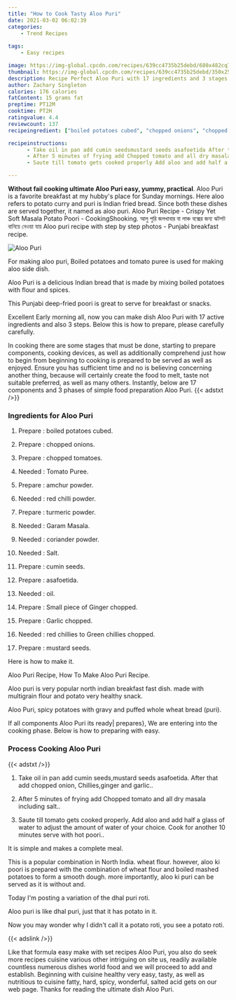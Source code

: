 ```yaml
---
title: "How to Cook Tasty Aloo Puri"
date: 2021-03-02 06:02:39
categories:
    - Trend Recipes
    
tags:
    - Easy recipes

image: https://img-global.cpcdn.com/recipes/639cc4735b25debd/680x482cq70/aloo-puri-recipe-main-photo.jpg
thumbnail: https://img-global.cpcdn.com/recipes/639cc4735b25debd/350x250cq70/aloo-puri-recipe-main-photo.jpg
description: Recipe Perfect Aloo Puri with 17 ingredients and 3 stages of easy cooking.
author: Zachary Singleton
calories: 176 calories
fatContent: 15 grams fat
preptime: PT12M
cooktime: PT2H
ratingvalue: 4.4
reviewcount: 137
recipeingredient: ["boiled potatoes cubed", "chopped onions", "chopped tomatoes", "Tomato Puree", "amchur powder", "red chilli powder", "turmeric powder", "Garam Masala", "coriander powder", "Salt", "cumin seeds", "asafoetida", "oil", "Small piece of Ginger chopped", "Garlic chopped", "red chillies to Green chillies chopped", "mustard seeds"]

recipeinstructions: 
      - Take oil in pan add cumin seedsmustard seeds asafoetida After that add chopped onion Chilliesginger and garlic 
      - After 5 minutes of frying add Chopped tomato and all dry masala including salt 
      - Saute till tomato gets cooked properly Add aloo and add half a glass of water to adjust the amount of water of your choice Cook for another 10 minutes serve with hot poori

---
```




**Without fail cooking ultimate Aloo Puri easy, yummy, practical**. Aloo Puri is a favorite breakfast at my hubby&#39;s place for Sunday mornings. Here aloo refers to potato curry and puri is Indian fried bread. Since both these dishes are served together, it named as aloo puri. Aloo Puri Recipe - Crispy Yet Soft Masala Potato Poori - CookingShooking. আলু পুরি জলখাবার বা লাঞ্চ বক্সের জন্য ঝটপট বানিয়ে নেওয়া যায় Aloo puri recipe with step by step photos - Punjabi breakfast recipe.


![Aloo Puri](https://img-global.cpcdn.com/recipes/639cc4735b25debd/680x482cq70/aloo-puri-recipe-main-photo.jpg "Aloo Puri")



For making aloo puri, Boiled potatoes and tomato puree is used for making aloo side dish.

Aloo Puri is a delicious Indian bread that is made by mixing boiled potatoes with flour and spices.

This Punjabi deep-fried poori is great to serve for breakfast or snacks.


Excellent Early morning all, now you can make dish Aloo Puri with 17 active ingredients and also 3 steps. Below this is how to prepare, please carefully carefully.

In cooking there are some stages that must be done, starting to prepare components, cooking devices, as well as additionally comprehend just how to begin from beginning to cooking is prepared to be served as well as enjoyed. Ensure you has sufficient time and no is believing concerning another thing, because will certainly create the food to melt, taste not suitable preferred, as well as many others. Instantly, below are 17 components and 3 phases of simple food preparation Aloo Puri.
{{< adstxt />}}

### Ingredients for Aloo Puri


1. Prepare  : boiled potatoes cubed.

1. Prepare  : chopped onions.

1. Prepare  : chopped tomatoes.

1. Needed  : Tomato Puree.

1. Prepare  : amchur powder.

1. Needed  : red chilli powder.

1. Prepare  : turmeric powder.

1. Needed  : Garam Masala.

1. Needed  : coriander powder.

1. Needed  : Salt.

1. Prepare  : cumin seeds.

1. Prepare  : asafoetida.

1. Needed  : oil.

1. Prepare  : Small piece of Ginger chopped.

1. Prepare  : Garlic chopped.

1. Needed  : red chillies to Green chillies chopped.

1. Prepare  : mustard seeds.


Here is how to make it.

Aloo Puri Recipe, How To Make Aloo Puri Recipe.

Aloo puri is very popular north indian breakfast fast dish. made with multigrain flour and potato very healthy snack.

Aloo Puri, spicy potatoes with gravy and puffed whole wheat bread (puri).


If all components Aloo Puri its ready| prepares}, We are entering into the cooking phase. Below is how to preparing with easy.

### Process Cooking Aloo Puri

{{< adstxt />}}


1. Take oil in pan add cumin seeds,mustard seeds asafoetida. After that add chopped onion, Chillies,ginger and garlic..



1. After 5 minutes of frying add Chopped tomato and all dry masala including salt..



1. Saute till tomato gets cooked properly. Add aloo and add half a glass of water to adjust the amount of water of your choice. Cook for another 10 minutes serve with hot poori..




It is simple and makes a complete meal.

This is a popular combination in North India. wheat flour. however, aloo ki poori is prepared with the combination of wheat flour and boiled mashed potatoes to form a smooth dough. more importantly, aloo ki puri can be served as it is without and.

Today I&#39;m posting a variation of the dhal puri roti.

Aloo puri is like dhal puri, just that it has potato in it.

Now you may wonder why I didn&#39;t call it a potato roti, you see a potato roti.


{{< adslink />}}

Like that formula easy make with set recipes Aloo Puri, you also do seek more recipes cuisine various other intriguing on site us, readily available countless numerous dishes world food and we will proceed to add and establish. Beginning with cuisine healthy very easy, tasty, as well as nutritious to cuisine fatty, hard, spicy, wonderful, salted acid gets on our web page. Thanks for reading the ultimate dish Aloo Puri.
